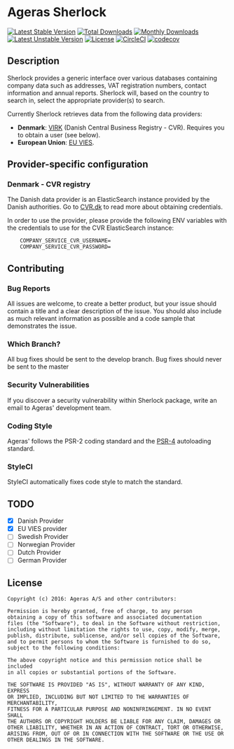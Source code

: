 # Ageras Sherlock
[![Latest Stable Version](https://poser.pugx.org/ageras/sherlock/v/stable)](https://packagist.org/packages/ageras/sherlock)
[![Total Downloads](https://poser.pugx.org/ageras/sherlock/downloads)](https://packagist.org/packages/ageras/sherlock)
[![Monthly Downloads](https://poser.pugx.org/ageras/sherlock/d/monthly)](https://packagist.org/packages/ageras/sherlock)
[![Latest Unstable Version](https://poser.pugx.org/ageras/sherlock/v/unstable)](https://packagist.org/packages/ageras/sherlock)
[![License](https://poser.pugx.org/ageras/sherlock/license)](https://packagist.org/packages/ageras/sherlock)
[![CircleCI](https://circleci.com/gh/ageras-com/sherlock.svg?style=svg)](https://circleci.com/gh/ageras-com/sherlock)
[![codecov](https://codecov.io/gh/ageras-com/sherlock/branch/master/graph/badge.svg)](https://codecov.io/gh/ageras-com/sherlock)

## Description
Sherlock provides a generic interface over various databases containing company data such as addresses, VAT registration numbers, contact information and annual reports. Sherlock will, based on the country to search in, select the appropriate provider(s) to search.

Currently Sherlock retrieves data from the following data providers:

* **Denmark**: [VIRK](http://cvr.dk) (Danish Central Business Registry - CVR). Requires you to obtain a user (see below).
* **European Union**: [EU VIES](http://ec.europa.eu/taxation_customs/vies/).

## Provider-specific configuration

### Denmark - CVR registry

The Danish data provider is an ElasticSearch instance provided by the Danish authorities. Go to [CVR.dk](http://datahub.virk.dk/dataset/system-til-system-adgang-til-cvr-data) to read more about obtaining credentials.

In order to use the provider, please provide the following ENV variables with the credentials to use for the CVR ElasticSearch instance:

```
    COMPANY_SERVICE_CVR_USERNAME=
    COMPANY_SERVICE_CVR_PASSWORD=
```

## Contributing

### Bug Reports
All issues are welcome, to create a better product, but your issue should contain a title and a clear description of the issue. You should also include as much relevant information as possible and a code sample that demonstrates the issue.

### Which Branch?
All bug fixes should be sent to the develop branch. Bug fixes should never be sent to the master

### Security Vulnerabilities
If you discover a security vulnerability within Sherlock package, write an email to Ageras' development team.

### Coding Style
Ageras' follows the PSR-2 coding standard and the [PSR-4](https://github.com/php-fig/fig-standards/blob/master/accepted/PSR-4-autoloader.md) autoloading standard.

### StyleCI
StyleCI automatically fixes code style to match the standard.

## TODO

- [x] Danish Provider
- [x] EU VIES provider
- [ ] Swedish Provider
- [ ] Norwegian Provider
- [ ] Dutch Provider
- [ ] German Provider

## License


	Copyright (c) 2016: Ageras A/S and other contributors:
	
	Permission is hereby granted, free of charge, to any person 
	obtaining a copy of this software and associated documentation 
	files (the "Software"), to deal in the Software without restriction, 
	including without limitation the rights to use, copy, modify, merge,
	publish, distribute, sublicense, and/or sell copies of the Software, 
	and to permit persons to whom the Software is furnished to do so, 
	subject to the following conditions:
	
	The above copyright notice and this permission notice shall be included 
	in all copies or substantial portions of the Software.
	
	THE SOFTWARE IS PROVIDED "AS IS", WITHOUT WARRANTY OF ANY KIND, EXPRESS 
	OR IMPLIED, INCLUDING BUT NOT LIMITED TO THE WARRANTIES OF MERCHANTABILITY, 
	FITNESS FOR A PARTICULAR PURPOSE AND NONINFRINGEMENT. IN NO EVENT SHALL 
	THE AUTHORS OR COPYRIGHT HOLDERS BE LIABLE FOR ANY CLAIM, DAMAGES OR 
	OTHER LIABILITY, WHETHER IN AN ACTION OF CONTRACT, TORT OR OTHERWISE, 
	ARISING FROM, OUT OF OR IN CONNECTION WITH THE SOFTWARE OR THE USE OR 
	OTHER DEALINGS IN THE SOFTWARE.
